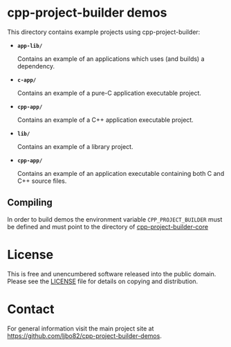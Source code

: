 # cpp-project-builder demos

This directory contains example projects using cpp-project-builder:

* **`app-lib/`**

   Contains an example of an applications which uses (and builds) a dependency.

* **`c-app/`**

   Contains an example of a pure-C application executable project.

* **`cpp-app/`**

   Contains an example of a C++ application executable project.

* **`lib/`**

   Contains an example of a library project.

* **`cpp-app/`**

   Contains an example of an application executable containing both C and C++ source files.

## Compiling

In order to build demos the environment variable `CPP_PROJECT_BUILDER` must be defined and must point to the directory of [cpp-project-builder-core](https://github.com/ljbo82/cpp-project-builder-core)

# License

This is free and unencumbered software released into the public domain.  Please see the [LICENSE](LICENSE) file for details on copying and distribution.

# Contact

For general information visit the main project site at https://github.com/ljbo82/cpp-project-builder-demos.
